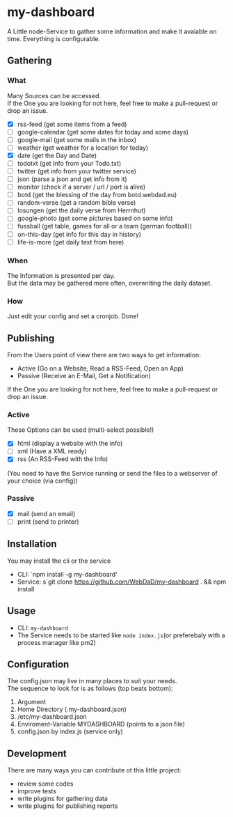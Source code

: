 # my-dashboard

A Little node-Service to gather some information and make it avaiable on time.
Everything is configurable.

## Gathering

### What

Many Sources can be accessed.  
If the One you are looking for not here, feel free to make a pull-request or drop an issue.

- [x] rss-feed (get some items from a feed)
- [ ] google-calendar (get some dates for today and some days)
- [ ] google-mail (get some mails in the inbox)
- [ ] weather (get weather for a location for today)
- [x] date (get the Day and Date)
- [ ] todotxt (get Info from your Todo.txt)
- [ ] twitter (get info from your twitter service)
- [ ] json (parse a json and get info from it)
- [ ] monitor (check if a server / url / port is alive)
- [ ] botd (get the blessing of the day from botd.webdad.eu)
- [ ] random-verse (get a random bible verse)
- [ ] losungen (get the daily verse from Herrnhut)
- [ ] google-photo (get some pictures based on some info)
- [ ] fussball (get table, games for all or a team (german football))
- [ ] on-this-day (get info for this day in history)
- [ ] life-is-more (get daily text from here)

### When

The Information is presented per day.  
But the data may be gathered more often, overwriting the daily dataset.

### How

Just edit your config and set a cronjob. Done!

## Publishing

From the Users point of view there are two ways to get information:

- Active (Go on a Website, Read a RSS-Feed, Open an App)
- Passive (Receive an E-Mail, Get a Notification)

If the One you are looking for not here, feel free to make a pull-request or drop an issue.

### Active

These Options can be used (multi-select possible!)

- [x] html (display a website with the info)
- [ ] xml (Have a XML ready)
- [x] rss (An RSS-Feed with the Info)

(You need to have the Service running or send the files to a webserver of your choice (via config))

### Passive

- [x] mail (send an email)
- [ ] print (send to printer)

## Installation

You may install the cli or the service

- CLI: `npm install -g my-dashboard'
- Service: s`git clone https://github.com/WebDaD/my-dashboard . && npm install

## Usage

- CLI: `my-dashboard`
- The Service needs to be started like `node index.js`(or preferebaly with a process manager like pm2)

## Configuration

The config.json may live in many places to suit your needs.  
The sequence to look for is as follows (top beats bottom):

1. Argument
2. Home Directory (.my-dashboard.json)
3. /etc/my-dashboard.json
4. Enviroment-Variable MYDASHBOARD (points to a json file)
5. config.json by index.js (service only)

## Development

There are many ways you can contribute ot this little project:

- review some codes
- improve tests
- write plugins for gathering data
- write plugins for publishing reports
